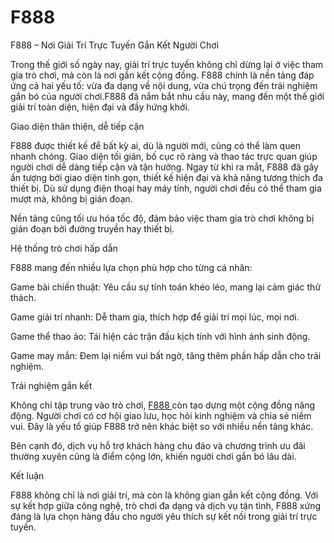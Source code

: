 # F888
F888 – Nơi Giải Trí Trực Tuyến Gắn Kết Người Chơi

Trong thế giới số ngày nay, giải trí trực tuyến không chỉ dừng lại ở việc tham gia trò chơi, mà còn là nơi gắn kết cộng đồng. F888 chính là nền tảng đáp ứng cả hai yếu tố: vừa đa dạng về nội dung, vừa chú trọng đến trải nghiệm gắn bó của người chơi.F888 đã nắm bắt nhu cầu này, mang đến một thế giới giải trí toàn diện, hiện đại và đầy hứng khởi.

Giao diện thân thiện, dễ tiếp cận

F888 được thiết kế để bất kỳ ai, dù là người mới, cũng có thể làm quen nhanh chóng. Giao diện tối giản, bố cục rõ ràng và thao tác trực quan giúp người chơi dễ dàng tiếp cận và tận hưởng. Ngay từ khi ra mắt, F888 đã gây ấn tượng bởi giao diện tinh gọn, thiết kế hiện đại và khả năng tương thích đa thiết bị. Dù sử dụng điện thoại hay máy tính, người chơi đều có thể tham gia mượt mà, không bị gián đoạn.

Nền tảng cũng tối ưu hóa tốc độ, đảm bảo việc tham gia trò chơi không bị gián đoạn bởi đường truyền hay thiết bị.

Hệ thống trò chơi hấp dẫn

F888 mang đến nhiều lựa chọn phù hợp cho từng cá nhân:

Game bài chiến thuật: Yêu cầu sự tính toán khéo léo, mang lại cảm giác thử thách.

Game giải trí nhanh: Dễ tham gia, thích hợp để giải trí mọi lúc, mọi nơi.

Game thể thao ảo: Tái hiện các trận đấu kịch tính với hình ảnh sinh động.

Game may mắn: Đem lại niềm vui bất ngờ, tăng thêm phần hấp dẫn cho trải nghiệm.

Trải nghiệm gắn kết

Không chỉ tập trung vào trò chơi, <a href=https://f888-vn.com> F888  </a>  còn tạo dựng một cộng đồng năng động. Người chơi có cơ hội giao lưu, học hỏi kinh nghiệm và chia sẻ niềm vui. Đây là yếu tố giúp F888 trở nên khác biệt so với nhiều nền tảng khác.

Bên cạnh đó, dịch vụ hỗ trợ khách hàng chu đáo và chương trình ưu đãi thường xuyên cũng là điểm cộng lớn, khiến người chơi gắn bó lâu dài.

Kết luận

F888 không chỉ là nơi giải trí, mà còn là không gian gắn kết cộng đồng. Với sự kết hợp giữa công nghệ, trò chơi đa dạng và dịch vụ tận tình, F888 xứng đáng là lựa chọn hàng đầu cho người yêu thích sự kết nối trong giải trí trực tuyến.
